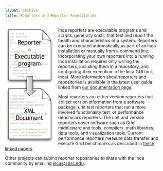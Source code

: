 ```yaml
---
layout: archive
title: Reporters and Reporter Repositories
---
```


<img src="reporter.jpg" style="float:left;margin-right:1em;"/>

<p>Inca reporters are executable programs and scripts, generally small, that test and report the health and characteristics of a system. Reporters can be executed automatically as part of an Inca installation or manually from a command line. Incorporating your own reporters into a running Inca installation requires only writing the reporters, including them in a repository, and configuring their execution in the Inca GUI tool, incat. More information about reporters and repositories is available in the latest user guide linked from <a href="/documentation">our documentation page</a>.</p>

<p>Most reporters are either version reporters that collect version information from a software package, unit test reporters that run a more involved functionality test, or performance benchmark reporters. The unit and version reporters cover software such as Grid middleware and tools, compilers, math libraries, data tools, and visualization tools. Current performance reporters measure data transfer and execute Grid benchmarks as described in <a href="/users/#pubs">these linked papers</a>.</p>

<p>Other projects can submit reporter repositories to share with the Inca community by emailing <a href="mailto:inca@sdsc.edu">inca@sdsc.edu</a>.</p>
